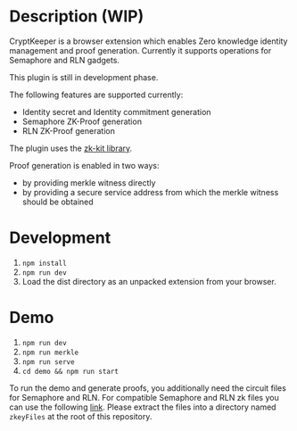# Description (WIP)

CryptKeeper is a browser extension which enables Zero knowledge identity management and proof generation.
Currently it supports operations for Semaphore and RLN gadgets.

This plugin is still in development phase.

The following features are supported currently:
- Identity secret and Identity commitment generation
- Semaphore ZK-Proof generation
- RLN ZK-Proof generation

The plugin uses the [zk-kit library](https://github.com/appliedzkp/zk-kit).

Proof generation is enabled in two ways:
- by providing merkle witness directly
- by providing a secure service address from which the merkle witness should be obtained

# Development

1. `npm install`
2. `npm run dev`
3. Load the dist directory as an unpacked extension from your browser.

# Demo

1. `npm run dev`
2. `npm run merkle`
3. `npm run serve`
4. `cd demo && npm run start`

To run the demo and generate proofs, you additionally need the circuit files for Semaphore and RLN. For compatible Semaphore and RLN zk files you can use the following [link](https://drive.google.com/file/d/1Yi14jwly70VwMSuqJrPCc3j15MWeE7mc/view?usp=sharing).
Please extract the files into a directory named `zkeyFiles` at the root of this repository.